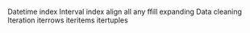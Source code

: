 Datetime index
Interval index
align
all
any
ffill
expanding
Data cleaning
Iteration
    iterrows
    iteritems
    itertuples
